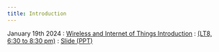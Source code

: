 ```yaml
---
title: Introduction
---
```


January 19th 2024
: [Wireless and Internet of Things Introduction](#)
  : [(LT8, 6:30 to 8:30 pm)](#)
  : [Slide (PPT)](https://weiserlab.github.io/embeddefsoftware/CS4222_2024_Lecture1.pptx)

